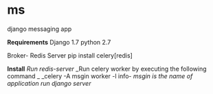 ms
==

django messaging app

**Requirements**
Django 1.7
python 2.7

Broker- Redis Server
pip install celery[redis]

**Install**
_Run redis-server_
_Run celery worker by executing the following command _
  _celery -A msgin worker -l info-
_msgin is the name of application_
_run django server_


